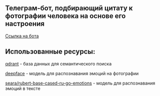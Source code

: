 ## Телеграм-бот, подбирающий цитату к фотографии человека на основе его настроения 

[Ссылка на бота](https://t.me/AutoCitationBot)

## Использованные ресурсы:

[qdrant](https://github.com/qdrant/qdrant-client) - база данных для семантического поиска

[deepface](https://github.com/serengil/deepface) - модель для распознавания эмоций на фотографии

[seara/rubert-base-cased-ru-go-emotions](https://huggingface.co/seara/rubert-base-cased-ru-go-emotions) - модель для распознавания эмоций в тексте
